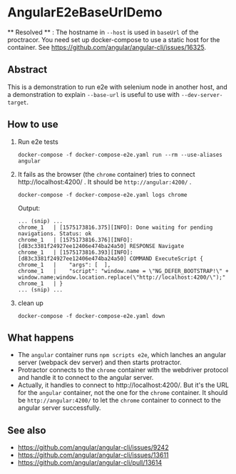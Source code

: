 # AngularE2eBaseUrlDemo

** Resolved ** : The hostname in `--host` is used in `baseUrl` of the proctracor.
You need set up docker-compose to use a static host for the container.
See https://github.com/angular/angular-cli/issues/16325.

## Abstract

This is a demonstration to run e2e with selenium node in another host,
and a demonstration to explain `--base-url` is useful to use with `--dev-server-target`.

## How to use

1. Run e2e tests

    ```
    docker-compose -f docker-compose-e2e.yaml run --rm --use-aliases angular
    ```

2. It fails as the browser (the `chrome` container) tries to connect http://localhost:4200/ . It should be `http://angular:4200/` .

    ```
    docker-compose -f docker-compose-e2e.yaml logs chrome
    ```

    Output:

    ```
    ... (snip) ...
    chrome_1   | [1575173816.375][INFO]: Done waiting for pending navigations. Status: ok
    chrome_1   | [1575173816.376][INFO]: [d83c3381f24927ee12406e474ba24a50] RESPONSE Navigate
    chrome_1   | [1575173816.393][INFO]: [d83c3381f24927ee12406e474ba24a50] COMMAND ExecuteScript {
    chrome_1   |    "args": [  ],
    chrome_1   |    "script": "window.name = \"NG_DEFER_BOOTSTRAP!\" + window.name;window.location.replace(\"http://localhost:4200/\");"
    chrome_1   | }
    ... (snip) ...
    ```

3. clean up
    ```
    docker-compose -f docker-compose-e2e.yaml down
    ```

## What happens

* The `angular` container runs `npm scripts e2e`, which lanches an angular server (webpack dev server) and then starts protractor.
* Protractor connects to the `chrome` container with the webdriver protocol and handle it to connect to the angular server.
* Actually, it handles to connect to http://localhost:4200/.
    But it's the URL for the `angular` container, not the one for the `chrome` container.
    It should be `http://angular:4200/` to let the `chrome` container to connect to the angular server successfully.

## See also

* https://github.com/angular/angular-cli/issues/9242
* https://github.com/angular/angular-cli/issues/13611
* https://github.com/angular/angular-cli/pull/13614
